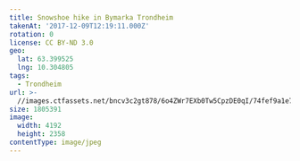 ```yaml
---
title: Snowshoe hike in Bymarka Trondheim
takenAt: '2017-12-09T12:19:11.000Z'
rotation: 0
license: CC BY-ND 3.0
geo:
  lat: 63.399525
  lng: 10.304805
tags:
  - Trondheim
url: >-
  //images.ctfassets.net/bncv3c2gt878/6o4ZWr7EXb0Tw5CpzDE0qI/74fef9a1e7faf906735a9fbfd67e2569/snowshoe-hike-in-bymarka-trondheim_25089175898_o
size: 1805391
image:
  width: 4192
  height: 2358
contentType: image/jpeg
---
```


